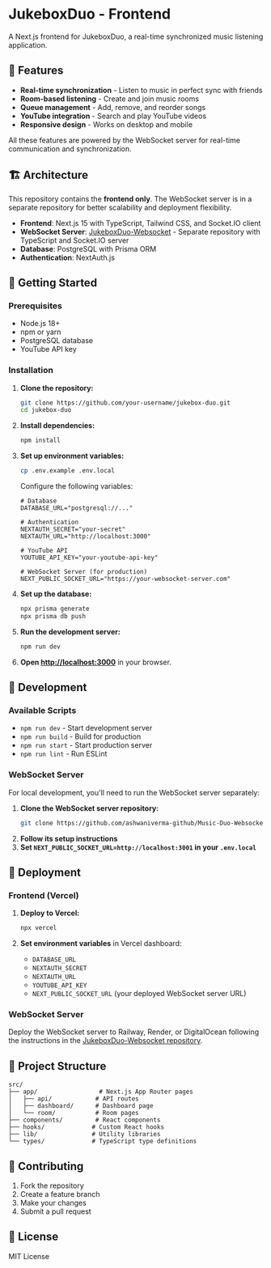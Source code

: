 # JukeboxDuo - Frontend

A Next.js frontend for JukeboxDuo, a real-time synchronized music listening application.

## 🎵 Features

- **Real-time synchronization** - Listen to music in perfect sync with friends
- **Room-based listening** - Create and join music rooms
- **Queue management** - Add, remove, and reorder songs
- **YouTube integration** - Search and play YouTube videos
- **Responsive design** - Works on desktop and mobile

All these features are powered by the WebSocket server for real-time communication and synchronization.

## 🏗️ Architecture

This repository contains the **frontend only**. The WebSocket server is in a separate repository for better scalability and deployment flexibility.

- **Frontend**: Next.js 15 with TypeScript, Tailwind CSS, and Socket.IO client
- **WebSocket Server**: [JukeboxDuo-Websocket](https://github.com/ashwaniverma-github/Music-Duo-Websocket) - Separate repository with TypeScript and Socket.IO server
- **Database**: PostgreSQL with Prisma ORM
- **Authentication**: NextAuth.js

## 🚀 Getting Started

### Prerequisites

- Node.js 18+
- npm or yarn
- PostgreSQL database
- YouTube API key

### Installation

1. **Clone the repository:**
   ```bash
   git clone https://github.com/your-username/jukebox-duo.git
   cd jukebox-duo
   ```

2. **Install dependencies:**
   ```bash
   npm install
   ```

3. **Set up environment variables:**
   ```bash
   cp .env.example .env.local
   ```
   
   Configure the following variables:
   ```env
   # Database
   DATABASE_URL="postgresql://..."
   
   # Authentication
   NEXTAUTH_SECRET="your-secret"
   NEXTAUTH_URL="http://localhost:3000"
   
   # YouTube API
   YOUTUBE_API_KEY="your-youtube-api-key"
   
   # WebSocket Server (for production)
   NEXT_PUBLIC_SOCKET_URL="https://your-websocket-server.com"
   ```

4. **Set up the database:**
   ```bash
   npx prisma generate
   npx prisma db push
   ```

5. **Run the development server:**
   ```bash
   npm run dev
   ```

6. **Open [http://localhost:3000](http://localhost:3000)** in your browser.

## 🔧 Development

### Available Scripts

- `npm run dev` - Start development server
- `npm run build` - Build for production
- `npm run start` - Start production server
- `npm run lint` - Run ESLint

### WebSocket Server

For local development, you'll need to run the WebSocket server separately:

1. **Clone the WebSocket server repository:**
   ```bash
   git clone https://github.com/ashwaniverma-github/Music-Duo-Websocket.git
   ```
2. **Follow its setup instructions**
3. **Set `NEXT_PUBLIC_SOCKET_URL=http://localhost:3001` in your `.env.local`**

## 🚀 Deployment

### Frontend (Vercel)

1. **Deploy to Vercel:**
   ```bash
   npx vercel
   ```

2. **Set environment variables** in Vercel dashboard:
   - `DATABASE_URL`
   - `NEXTAUTH_SECRET`
   - `NEXTAUTH_URL`
   - `YOUTUBE_API_KEY`
   - `NEXT_PUBLIC_SOCKET_URL` (your deployed WebSocket server URL)

### WebSocket Server

Deploy the WebSocket server to Railway, Render, or DigitalOcean following the instructions in the [JukeboxDuo-Websocket repository](https://github.com/ashwaniverma-github/Music-Duo-Websocket).

## 📁 Project Structure

```
src/
├── app/                 # Next.js App Router pages
│   ├── api/            # API routes
│   ├── dashboard/      # Dashboard page
│   └── room/           # Room pages
├── components/         # React components
├── hooks/             # Custom React hooks
├── lib/               # Utility libraries
└── types/             # TypeScript type definitions
```

## 🤝 Contributing

1. Fork the repository
2. Create a feature branch
3. Make your changes
4. Submit a pull request

## 📄 License

MIT License
